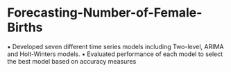 # Forecasting-Number-of-Female-Births
▪ Developed seven different time series models including Two-level, ARIMA and Holt-Winters models. ▪ Evaluated performance of each model to select the best model based on accuracy measures
